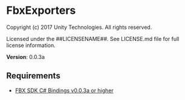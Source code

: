 # FbxExporters

Copyright (c) 2017 Unity Technologies. All rights reserved.

Licensed under the ##LICENSENAME##.
See LICENSE.md file for full license information.

**Version**: 0.0.3a

Requirements
------------

* [FBX SDK C# Bindings v0.0.3a or higher](https://github.com/Unity-Technologies/FbxSharp)
